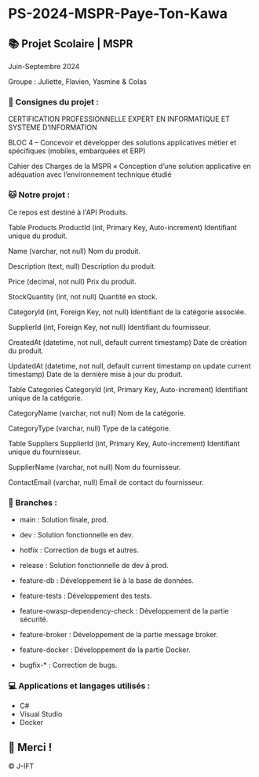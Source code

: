 # PS-2024-MSPR-Paye-Ton-Kawa

## 📚 Projet Scolaire | MSPR

Juin-Septembre 2024

Groupe : Juliette, Flavien, Yasmine & Colas

### 📌 Consignes du projet : 

CERTIFICATION PROFESSIONNELLE EXPERT EN INFORMATIQUE ET SYSTEME D’INFORMATION

BLOC 4 – Concevoir et développer des solutions applicatives métier et spécifiques (mobiles, embarquées et ERP)

Cahier des Charges de la MSPR « Conception d’une solution applicative en adéquation avec l’environnement technique étudié


### 🐱 Notre projet :

Ce repos est destiné à l'API Produits.

Table Products
ProductId (int, Primary Key, Auto-increment)
Identifiant unique du produit.

Name (varchar, not null)
Nom du produit.

Description (text, null)
Description du produit.

Price (decimal, not null)
Prix du produit.

StockQuantity (int, not null)
Quantité en stock.

CategoryId (int, Foreign Key, not null)
Identifiant de la catégorie associée.

SupplierId (int, Foreign Key, not null)
Identifiant du fournisseur.

CreatedAt (datetime, not null, default current timestamp)
Date de création du produit.

UpdatedAt (datetime, not null, default current timestamp on update current timestamp)
Date de la dernière mise à jour du produit.

Table Categories
CategoryId (int, Primary Key, Auto-increment)
Identifiant unique de la catégorie.

CategoryName (varchar, not null)
Nom de la catégorie.

CategoryType (varchar, null)
Type de la catégorie.

Table Suppliers
SupplierId (int, Primary Key, Auto-increment)
Identifiant unique du fournisseur.

SupplierName (varchar, not null)
Nom du fournisseur.

ContactEmail (varchar, null)
Email de contact du fournisseur.


### 📎 Branches :

- main : Solution finale, prod.
  
- dev : Solution fonctionnelle en dev.
  
- hotfix : Correction de bugs et autres.

- release : Solution fonctionnelle de dev à prod.

- feature-db : Développement lié à la base de données.

- feature-tests : Développement des tests.

- feature-owasp-dependency-check : Développement de la partie sécurité.

- feature-broker : Développement de la partie message broker.

- feature-docker : Développement de la partie Docker.

- bugfix-* : Correction de bugs.

### 💻 Applications et langages utilisés :

- C#
- Visual Studio
- Docker

## 🌸 Merci !
© J-IFT
